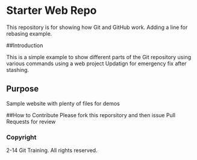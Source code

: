 # Starter Web Repo

This repository is for showing how Git and GitHub work. Adding a line for rebasing example.

##Introduction

This is a simple example to show different parts of the Git repository using various commands using a web project
Updatign for emergency fix after stashing.

## Purpose

Sample website with plenty of files for demos


##How to Contribute
Please fork this reporsitory and then issue Pull Requests for review


### Copyright
2-14 Git Training. All rights reserved.
